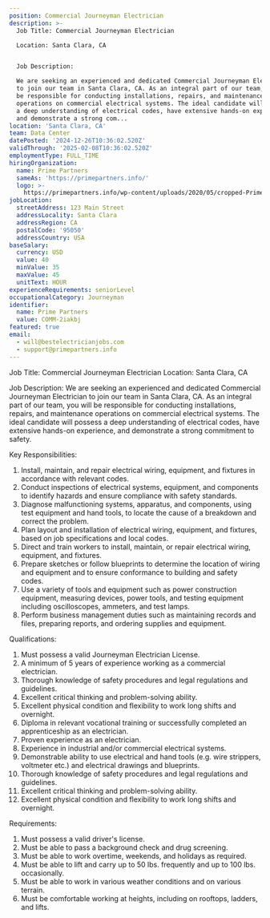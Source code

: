 ```yaml
---
position: Commercial Journeyman Electrician
description: >-
  Job Title: Commercial Journeyman Electrician

  Location: Santa Clara, CA


  Job Description:

  We are seeking an experienced and dedicated Commercial Journeyman Electrician
  to join our team in Santa Clara, CA. As an integral part of our team, you will
  be responsible for conducting installations, repairs, and maintenance
  operations on commercial electrical systems. The ideal candidate will possess
  a deep understanding of electrical codes, have extensive hands-on experience,
  and demonstrate a strong com...
location: 'Santa Clara, CA'
team: Data Center
datePosted: '2024-12-26T10:36:02.520Z'
validThrough: '2025-02-08T10:36:02.520Z'
employmentType: FULL_TIME
hiringOrganization:
  name: Prime Partners
  sameAs: 'https://primepartners.info/'
  logo: >-
    https://primepartners.info/wp-content/uploads/2020/05/cropped-Prime-Partners-Logo-NO-BG-1-1.png
jobLocation:
  streetAddress: 123 Main Street
  addressLocality: Santa Clara
  addressRegion: CA
  postalCode: '95050'
  addressCountry: USA
baseSalary:
  currency: USD
  value: 40
  minValue: 35
  maxValue: 45
  unitText: HOUR
experienceRequirements: seniorLevel
occupationalCategory: Journeyman
identifier:
  name: Prime Partners
  value: COMM-2iakbj
featured: true
email:
  - will@bestelectricianjobs.com
  - support@primepartners.info
---
```




Job Title: Commercial Journeyman Electrician
Location: Santa Clara, CA

Job Description:
We are seeking an experienced and dedicated Commercial Journeyman Electrician to join our team in Santa Clara, CA. As an integral part of our team, you will be responsible for conducting installations, repairs, and maintenance operations on commercial electrical systems. The ideal candidate will possess a deep understanding of electrical codes, have extensive hands-on experience, and demonstrate a strong commitment to safety.

Key Responsibilities:

1. Install, maintain, and repair electrical wiring, equipment, and fixtures in accordance with relevant codes.
2. Conduct inspections of electrical systems, equipment, and components to identify hazards and ensure compliance with safety standards.
3. Diagnose malfunctioning systems, apparatus, and components, using test equipment and hand tools, to locate the cause of a breakdown and correct the problem.
4. Plan layout and installation of electrical wiring, equipment, and fixtures, based on job specifications and local codes.
5. Direct and train workers to install, maintain, or repair electrical wiring, equipment, and fixtures.
6. Prepare sketches or follow blueprints to determine the location of wiring and equipment and to ensure conformance to building and safety codes.
7. Use a variety of tools and equipment such as power construction equipment, measuring devices, power tools, and testing equipment including oscilloscopes, ammeters, and test lamps.
8. Perform business management duties such as maintaining records and files, preparing reports, and ordering supplies and equipment.

Qualifications:

1. Must possess a valid Journeyman Electrician License.
2. A minimum of 5 years of experience working as a commercial electrician.
3. Thorough knowledge of safety procedures and legal regulations and guidelines.
4. Excellent critical thinking and problem-solving ability.
5. Excellent physical condition and flexibility to work long shifts and overnight.
6. Diploma in relevant vocational training or successfully completed an apprenticeship as an electrician.
7. Proven experience as an electrician.
8. Experience in industrial and/or commercial electrical systems.
9. Demonstrable ability to use electrical and hand tools (e.g. wire strippers, voltmeter etc.) and electrical drawings and blueprints.
10. Thorough knowledge of safety procedures and legal regulations and guidelines.
11. Excellent critical thinking and problem-solving ability.
12. Excellent physical condition and flexibility to work long shifts and overnight.

Requirements:

1. Must possess a valid driver's license.
2. Must be able to pass a background check and drug screening.
3. Must be able to work overtime, weekends, and holidays as required.
4. Must be able to lift and carry up to 50 lbs. frequently and up to 100 lbs. occasionally. 
5. Must be able to work in various weather conditions and on various terrain.
6. Must be comfortable working at heights, including on rooftops, ladders, and lifts.
